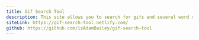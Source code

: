 ```yaml
---
title: Gif Search Tool
description: This site allows you to search for gifs and several word combinations using the giphy api and the datamuse api. The site is built in VueJs and deployed on netlify.com.
siteLink: https://gif-search-tool.netlify.com/
github: https://github.com/isAdamBailey/gif-search-tool
---
```

